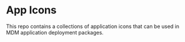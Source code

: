 # App Icons

This repo contains a collections of application icons that can be used in MDM application deployment packages.

